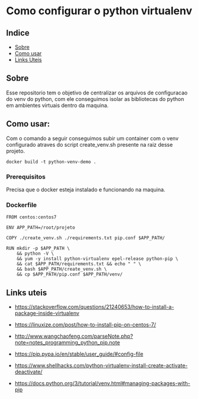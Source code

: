 # Como configurar o python virtualenv

## Indice

- [Sobre](#about)
- [Como usar](#getting_started)
- [Links Uteis](#links)

## Sobre <a name = "about"></a>

Esse repositorio tem o objetivo de centralizar os arquivos de configuracao do venv do python, com ele conseguimos isolar as bibliotecas do python em ambientes virtuais dentro da maquina.

## Como usar: <a name = "getting_started"></a>

Com o comando a seguir conseguimos subir um container com o venv configurado atraves do script create_venv.sh presente na raiz desse projeto.

```
docker build -t python-venv-demo .
```

### Prerequisitos

Precisa que o docker esteja instalado e funcionando na maquina.

### Dockerfile

```
FROM centos:centos7

ENV APP_PATH=/root/projeto

COPY ./create_venv.sh ./requirements.txt pip.conf $APP_PATH/

RUN mkdir -p $APP_PATH \
    && python -V \
    && yum -y install python-virtualenv epel-release python-pip \
    && cat $APP_PATH/requirements.txt && echo " " \
    && bash $APP_PATH/create_venv.sh \
    && cp $APP_PATH/pip.conf $APP_PATH/venv/
```

## Links uteis <a name = "links"></a>

- https://stackoverflow.com/questions/21240653/how-to-install-a-package-inside-virtualenv

- https://linuxize.com/post/how-to-install-pip-on-centos-7/

- http://www.wangchaofeng.com/parseNote.php?note=notes_programming_python_pip.note

- https://pip.pypa.io/en/stable/user_guide/#config-file

- https://www.shellhacks.com/python-virtualenv-install-create-activate-deactivate/

- https://docs.python.org/3/tutorial/venv.html#managing-packages-with-pip